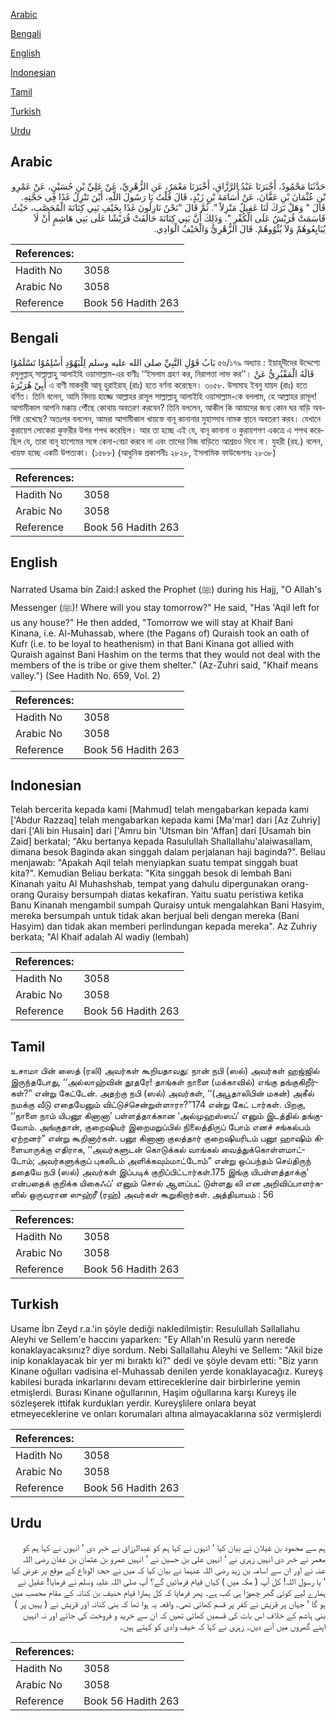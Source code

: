 [Arabic](#arabic)

[Bengali](#bengali)

[English](#english)

[Indonesian](#indonesian)

[Tamil](#tamil)

[Turkish](#turkish)

[Urdu](#urdu)

## Arabic


<div dir="rtl" lang="ar" style={{fontSize:'larger',backgroundColor:'#f8f9fa',padding:20}}>
حَدَّثَنَا مَحْمُودٌ، أَخْبَرَنَا عَبْدُ الرَّزَّاقِ، أَخْبَرَنَا مَعْمَرٌ، عَنِ الزُّهْرِيِّ، عَنْ عَلِيِّ بْنِ حُسَيْنٍ، عَنْ عَمْرِو بْنِ عُثْمَانَ بْنِ عَفَّانَ، عَنْ أُسَامَةَ بْنِ زَيْدٍ، قَالَ قُلْتُ يَا رَسُولَ اللَّهِ، أَيْنَ تَنْزِلُ غَدًا فِي حَجَّتِهِ‏.‏ قَالَ ‏"‏ وَهَلْ تَرَكَ لَنَا عَقِيلٌ مَنْزِلاً ‏"‏‏.‏ ثُمَّ قَالَ ‏"‏نَحْنُ نَازِلُونَ غَدًا بِخَيْفِ بَنِي كِنَانَةَ الْمُحَصَّبِ، حَيْثُ قَاسَمَتْ قُرَيْشٌ عَلَى الْكُفْرِ ‏"‏‏.‏ وَذَلِكَ أَنَّ بَنِي كِنَانَةَ حَالَفَتْ قُرَيْشًا عَلَى بَنِي هَاشِمٍ أَنْ لاَ يُبَايِعُوهُمْ وَلاَ يُئْوُوهُمْ‏.‏ قَالَ الزُّهْرِيُّ وَالْخَيْفُ الْوَادِي‏.‏
</div>
<div style={{backgroundColor:'#f8f9fa',padding:20, marginBottom: 10}}><table> <thead> <tr> <th>References:</th> <th></th> </tr> </thead> <tbody><tr><td>Hadith No</td><td>3058</td></tr><tr><td>Arabic No</td><td>3058</td></tr><tr><td>Reference</td><td>Book 56 Hadith 263</td></tr></tbody></table></div>

## Bengali


<div dir="ltr" lang="bn" style={{fontSize:'larger',backgroundColor:'#f8f9fa',padding:20}}>
بَابُ قَوْلِ النَّبِيِّ صلى الله عليه وسلم لِلْيَهُوْدِ أَسْلِمُوْا تَسْلَمُوْا ৫৬/১৭৯ অধ্যায় : ইয়াহূদীদের উদ্দেশ্যে রসুলুল্লাহ্ সাল্লাল্লাহু আলাইহি ওয়াসাল্লাম-এর বাণীঃ ‘‘ইসলাম গ্রহণ কর, নিরাপত্তা লাভ কর’’। قَالَهُ الْمَقْبُرِيُّ عَنْ أَبِيْ هُرَيْرَةَ এ বাণী মাকবুরী আবূ হুরাইরাহ্ (রাঃ) হতে বর্ণনা করেছেন। ৩০৫৮. উসামাহ ইবনু যায়দ (রাঃ) হতে বর্ণিত। তিনি বলেন, আমি বিদায় হাজ্জে আল্লাহর রাসূল সাল্লাল্লাহু আলাইহি ওয়াসাল্লাম-কে বললাম, হে আল্লাহর রাসূল! আগামীকাল আপনি মক্কায় পৌঁছে কোথায় অবতরণ করবেন? তিনি বললেন, আকীল কি আমাদের জন্য কোন ঘর বাড়ি অবশিষ্ট রেখেছে? অতঃপর বললেন, আমরা আগামীকাল খায়ফে বানূ কানানার মুহাস্সাব নামক স্থানে অবতরণ করব। যেখানে কুরায়েশ লোকেরা কুফরীর উপর শপথ করেছিল। আর তা হচ্ছে এই যে, বানূ কানানা ও কুরায়শগণ একত্রে এ শপথ করেছিল যে, তারা বানূ হাশেমের সঙ্গে কেনা-বেচা করবে না এবং তাদের নিজ বাড়িতে আশ্রয়ও দিবে না। যুহরী (রহ.) বলেন, খায়ফ হচ্ছে একটি উপত্যকা। (১৫৮৮) (আধুনিক প্রকাশনীঃ ২৮২৮, ইসলামিক ফাউন্ডেশনঃ ২৮৩৮)
</div>
<div style={{backgroundColor:'#f8f9fa',padding:20, marginBottom: 10}}><table> <thead> <tr> <th>References:</th> <th></th> </tr> </thead> <tbody><tr><td>Hadith No</td><td>3058</td></tr><tr><td>Arabic No</td><td>3058</td></tr><tr><td>Reference</td><td>Book 56 Hadith 263</td></tr></tbody></table></div>

## English


<div dir="ltr" lang="en" style={{fontSize:'larger',backgroundColor:'#f8f9fa',padding:20}}>
Narrated Usama bin Zaid:I asked the Prophet (ﷺ) during his Hajj, "O Allah's Messenger (ﷺ)! Where will you stay tomorrow?" He said, "Has 'Aqil left for us any house?" He then added, "Tomorrow we will stay at Khaif Bani Kinana, i.e. Al-Muhassab, where (the Pagans of) Quraish took an oath of Kufr (i.e. to be loyal to heathenism) in that Bani Kinana got allied with Quraish against Bani Hashim on the terms that they would not deal with the members of the is tribe or give them shelter." (Az-Zuhri said, "Khaif means valley.") (See Hadith No. 659, Vol. 2)
</div>
<div style={{backgroundColor:'#f8f9fa',padding:20, marginBottom: 10}}><table> <thead> <tr> <th>References:</th> <th></th> </tr> </thead> <tbody><tr><td>Hadith No</td><td>3058</td></tr><tr><td>Arabic No</td><td>3058</td></tr><tr><td>Reference</td><td>Book 56 Hadith 263</td></tr></tbody></table></div>

## Indonesian


<div dir="ltr" lang="id" style={{fontSize:'larger',backgroundColor:'#f8f9fa',padding:20}}>
Telah bercerita kepada kami [Mahmud] telah mengabarkan kepada kami ['Abdur Razzaq] telah mengabarkan kepada kami [Ma'mar] dari [Az Zuhriy] dari ['Ali bin Husain] dari ['Amru bin 'Utsman bin 'Affan] dari [Usamah bin Zaid] berkatal; "Aku bertanya kepada Rasulullah Shallallahu'alaiwasallam, dimana besok Baginda akan singgah dalam perjalanan haji baginda?". Beliau menjawab: "Apakah Aqil telah menyiapkan suatu tempat singgah buat kita?". Kemudian Beliau berkata: "Kita singgah besok di lembah Bani Kinanah yaitu Al Muhashshab, tempat yang dahulu dipergunakan orang-orang Quraisy bersumpah diatas kekafiran. Yaitu suatu peristiwa ketika Banu Kinanah mengambil sumpah Quraisy untuk mengalahkan Bani Hasyim, mereka bersumpah untuk tidak akan berjual beli dengan mereka (Bani Hasyim) dan tidak akan memberi perlindungan kepada mereka". Az Zuhriy berkata; "Al Khaif adalah Al wadiy (lembah)
</div>
<div style={{backgroundColor:'#f8f9fa',padding:20, marginBottom: 10}}><table> <thead> <tr> <th>References:</th> <th></th> </tr> </thead> <tbody><tr><td>Hadith No</td><td>3058</td></tr><tr><td>Arabic No</td><td>3058</td></tr><tr><td>Reference</td><td>Book 56 Hadith 263</td></tr></tbody></table></div>

## Tamil


<div dir="ltr" lang="ta" style={{fontSize:'larger',backgroundColor:'#f8f9fa',padding:20}}>
உசாமா பின் ஸைத் (ரலி) அவர்கள் கூறியதாவது: நான் நபி (ஸல்) அவர்கள் ஹஜ்ஜில் இருந்தபோது, ‘‘அல்லாஹ்வின் தூதரே! தாங்கள் நாளை (மக்காவில்) எங்கு தங்குகிறீர்கள்?” என்று கேட்டேன். அதற்கு நபி (ஸல்) அவர்கள், ‘‘(அபூதாலிபின் மகன்) அகீல் நமக்கு வீடு எதையேனும் விட்டுச்சென்றுள்ளாரா?”174 என்று கேட் டார்கள். பிறகு, ‘‘நாளை நாம் யிபனூ கினானா’ பள்ளத்தாக்கான ‘அல்முஹஸ்ஸப்’ எனும் இடத்தில் தங்குவோம். அங்குதான், குறைஷியர் இறைமறுப்பில் நிலைத்திருப் போம் எனச் சங்கல்பம் ஏற்றனர்” என்று கூறினார்கள். பனூ கினானா குலத்தார் குறைஷியரிடம் பனூ ஹாஷிம் கிளையாருக்கு எதிராக, ‘‘அவர்களுடன் கொடுக்கல் வாங்கல் வைத்துக்கொள்ளமாட்டோம்; அவர்களுக்குப் புகலிடம் அளிக்கவும்மாட்டோம்” என்று ஒப்பந்தம் செய்திருந் ததையே நபி (ஸல்) அவர்கள் இப்படிக் குறிப்பிட்டார்கள்.175 இங்கு யிபள்ளத்தாக்கு’ என்பதைக் குறிக்க யிகைஃப்’ எனும் சொல் ஆளப்பட் டுள்ளது லி என அறிவிப்பாளர்களில் ஒருவரான ஸுஹ்ரீ (ரஹ்) அவர்கள் கூறுகிறார்கள். அத்தியாயம் : 56
</div>
<div style={{backgroundColor:'#f8f9fa',padding:20, marginBottom: 10}}><table> <thead> <tr> <th>References:</th> <th></th> </tr> </thead> <tbody><tr><td>Hadith No</td><td>3058</td></tr><tr><td>Arabic No</td><td>3058</td></tr><tr><td>Reference</td><td>Book 56 Hadith 263</td></tr></tbody></table></div>

## Turkish


<div dir="ltr" lang="tr" style={{fontSize:'larger',backgroundColor:'#f8f9fa',padding:20}}>
Usame İbn Zeyd r.a.'in şöyle dediği nakledilmiştir: Resulullah Sallallahu Aleyhi ve Sellem'e haccını yaparken: "Ey Allah'ın Resulü yarın nerede konaklayacaksınız? diye sordum. Nebi Sallallahu Aleyhi ve Sellem: "Akil bize inip konaklayacak bir yer mi bıraktı ki?" dedi ve şöyle devam etti: "Biz yarın Kinane oğulları vadisina el-Muhassab denilen yerde konaklayacağız. Kureyş kabilesi burada inkarlarını devam ettireceklerine dair birbirlerine yemin etmişlerdi. Burası Kinane oğullarının, Haşim oğullarına karşı Kureyş ile sözleşerek ittifak kurdukları yerdir. Kureyşlilere onlara beyat etmeyeceklerine ve onları korumaları altına almayacaklarına söz vermişlerdi
</div>
<div style={{backgroundColor:'#f8f9fa',padding:20, marginBottom: 10}}><table> <thead> <tr> <th>References:</th> <th></th> </tr> </thead> <tbody><tr><td>Hadith No</td><td>3058</td></tr><tr><td>Arabic No</td><td>3058</td></tr><tr><td>Reference</td><td>Book 56 Hadith 263</td></tr></tbody></table></div>

## Urdu


<div dir="rtl" lang="ur" style={{fontSize:'larger',backgroundColor:'#f8f9fa',padding:20}}>
ہم سے محمود بن غیلان نے بیان کیا ‘ انہوں نے کہا ہم کو عبدالرزاق نے خبر دی ‘ انہوں نے کہا ہم کو معمر نے خبر دی انہیں زہری نے ‘ انہیں علی بن حسین نے ‘ انہیں عمرو بن عثمان بن عفان رضی اللہ عنہ نے اور ان سے اسامہ بن زید رضی اللہ عنہما نے بیان کیا کہ میں نے حجۃ الوداع کے موقع پر عرض کیا ‘ یا رسول اللہ! کل آپ ( مکہ میں ) کہاں قیام فرمائیں گے؟ آپ صلی اللہ علیہ وسلم نے فرمایا! عقیل نے ہمارے لیے کوئی گھر چھوڑا ہی کب ہے۔ پھر فرمایا کہ کل ہمارا قیام حنیف بن کنانہ کے مقام محصب میں ہو گا ‘ جہاں پر قریش نے کفر پر قسم کھائی تھی۔ واقعہ یہ ہوا تھا کہ بنی کنانہ اور قریش نے ( یہیں پر ) بنی ہاشم کے خلاف اس بات کی قسمیں کھائی تھیں کہ ان سے خرید و فروخت کی جائے اور نہ انہیں اپنے گھروں میں آنے دیں۔ زہری نے کہا کہ خیف وادی کو کہتے ہیں۔
</div>
<div style={{backgroundColor:'#f8f9fa',padding:20, marginBottom: 10}}><table> <thead> <tr> <th>References:</th> <th></th> </tr> </thead> <tbody><tr><td>Hadith No</td><td>3058</td></tr><tr><td>Arabic No</td><td>3058</td></tr><tr><td>Reference</td><td>Book 56 Hadith 263</td></tr></tbody></table></div>